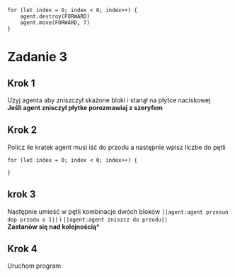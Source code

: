 ```blocks
for (let index = 0; index < 0; index++) {
    agent.destroy(FORWARD)
    agent.move(FORWARD, 7)
}
```
# Zadanie 3
## Krok 1
Użyj agenta aby zniszczył skażone bloki i stanął na płytce naciskowej<br>
**Jeśli agent znisczył płytke porozmawiaj z szeryfem**
## Krok 2
Policz ile kratek agent musi iść do przodu a następnie wpisz liczbe do pętli 
```blocks 
for (let index = 0; index < 0; index++) {
	
}

```
## krok 3
Następnie umieść w pętli kombinacje dwóch bloków ``||agent:agent przesuń dop przodu o 1||`` i ``||agent:agent zniszcz do przodu||``<br>
**Zastanów się nad kolejnością***
## Krok 4 
Uruchom program
